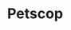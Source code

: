 ---
title: Petscop
crosslinks:
- creepygaming
- tipofmyjoystick
- ARG
- fivenightsatfreddys
- UnexpectedHomestuck
- rule34
- CrappyDesign
- nocontext
- Pikmin
- csshelp
- dank_meme
- JonTron
- CringeAnarchy
- HalfLife
- retrogaming
- PetscopREVEAL
- The_Donald
---